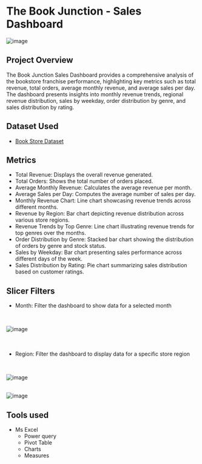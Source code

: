 # The Book Junction - Sales Dashboard

![image](https://github.com/user-attachments/assets/630ce03e-db19-4f9e-87bc-e49f8e9403b3)


## Project Overview

The Book Junction Sales Dashboard provides a comprehensive analysis of the bookstore franchise performance, highlighting key metrics such as total revenue, total orders, average monthly revenue, and average sales per day. The dashboard presents insights into monthly revenue trends, regional revenue distribution, sales by weekday, order distribution by genre, and sales distribution by rating.

## Dataset Used

- [Book Store Dataset](https://www.kaggle.com/datasets/sbonelondhlazi/bookstore-dataset)

## Metrics  

- Total Revenue: Displays the overall revenue generated.
- Total Orders: Shows the total number of orders placed.
- Average Monthly Revenue: Calculates the average revenue per month.
- Average Sales per Day: Computes the average number of sales per day.
- Monthly Revenue Chart: Line chart showcasing revenue trends across different months.
- Revenue by Region: Bar chart depicting revenue distribution across various store regions.
- Revenue Trends by Top Genre: Line chart illustrating revenue trends for top genres over the months.
- Order Distribution by Genre: Stacked bar chart showing the distribution of orders by genre and stock status.
- Sales by Weekday: Bar chart presenting sales performance across different days of the week.
-  Sales Distribution by Rating: Pie chart summarizing sales distribution based on customer ratings.

## Slicer Filters 

- Month: Filter the dashboard to show data for a selected month
<br>
 
![image](https://github.com/user-attachments/assets/c922da2a-0095-4697-9944-03bb0a74c486)
<br>
<br>
<br>
- Region: Filter the dashboard to display data for a specific store region
<br>

![image](https://github.com/user-attachments/assets/710715aa-58a6-4e12-b56d-1e43057d02b2)
<br>
<br>

![image](https://github.com/user-attachments/assets/560ff975-43af-4438-932c-a303c4008f2b)

## Tools used 

- Ms Excel
  - Power query
  - Pivot Table
  - Charts
  - Measures


